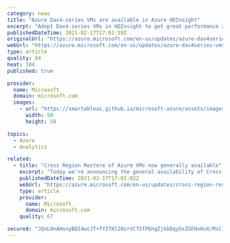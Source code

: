 ```yaml
---
category: news
title: "Azure Dav4-series VMs are available in Azure HDInsight"
excerpt: "Adopt Dav4-series VMs in HDInsight to get great performance at a competitive price."
publishedDateTime: 2021-02-17T17:01:59Z
originalUrl: "https://azure.microsoft.com/en-us/updates/azure-dav4series-vms-are-available-in-azure-hdinsight/"
webUrl: "https://azure.microsoft.com/en-us/updates/azure-dav4series-vms-are-available-in-azure-hdinsight/"
type: article
quality: 84
heat: 104
published: true

provider:
  name: Microsoft
  domain: microsoft.com
  images:
    - url: "https://smartableai.github.io/microsoft-azure/assets/images/organizations/microsoft.com-50x50.jpg"
      width: 50
      height: 50

topics:
  - Azure
  - Analytics

related:
  - title: "Cross Region Restore of Azure VMs now generally available"
    excerpt: "Today we're announcing the general availability of Cross Region Restore (CRR) for Microsoft Azure Virtual Machines (VMs) support using Microsoft Azure Backup. "
    publishedDateTime: 2021-02-17T17:01:02Z
    webUrl: "https://azure.microsoft.com/en-us/updates/cross-region-restore-of-azure-vms-now-generally-available/"
    type: article
    provider:
      name: Microsoft
      domain: microsoft.com
    quality: 67

secured: "JQnL0nAHsnyBQI4wcJT+fYZ7Kl20zrVC7SfP6hgZjkbDqyGsZGFHvHvX/MsC10eMErNyjQMqMf15GXBKRfmAv1CVAUKi+e1qvDQJJN+PQ9bf+rygfY2i0gEjR1I8yZWqZF56+pSdzYqDzxG/TTxKdDO1lSDu1jOmceAgOJRyFzWPVUlvkVqyM4mkWe6mWRG5bZOiCOxCdAPxpzAGBOACU/FsvkK+ejRmniLr+XIbRpR/H6KqlaO6AAKZvlWFitQli1GDPHztztG5hr7Li1IhbUaRHMiJZhTqK1KvgukSqnGumAc1UGOb1oYov530LwdLj7rUC8R145tOLC84HQAcXBZL2xDVabTtLnvK85InRlE=;GNXtJAtyCgp0a+nKbcDhWQ=="
---
```


